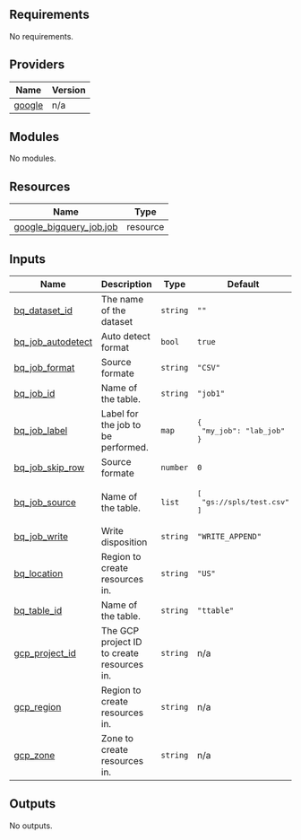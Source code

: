 ## Requirements

No requirements.

## Providers

| Name | Version |
|------|---------|
| <a name="provider_google"></a> [google](#provider\_google) | n/a |

## Modules

No modules.

## Resources

| Name | Type |
|------|------|
| [google_bigquery_job.job](https://registry.terraform.io/providers/hashicorp/google/latest/docs/resources/bigquery_job) | resource |

## Inputs

| Name | Description | Type | Default | Required |
|------|-------------|------|---------|:--------:|
| <a name="input_bq_dataset_id"></a> [bq\_dataset\_id](#input\_bq\_dataset\_id) | The name of the dataset | `string` | `""` | no |
| <a name="input_bq_job_autodetect"></a> [bq\_job\_autodetect](#input\_bq\_job\_autodetect) | Auto detect format | `bool` | `true` | no |
| <a name="input_bq_job_format"></a> [bq\_job\_format](#input\_bq\_job\_format) | Source formate | `string` | `"CSV"` | no |
| <a name="input_bq_job_id"></a> [bq\_job\_id](#input\_bq\_job\_id) | Name of the table. | `string` | `"job1"` | no |
| <a name="input_bq_job_label"></a> [bq\_job\_label](#input\_bq\_job\_label) | Label for the job to be performed. | `map` | <pre>{<br/>  "my_job": "lab_job"<br/>}</pre> | no |
| <a name="input_bq_job_skip_row"></a> [bq\_job\_skip\_row](#input\_bq\_job\_skip\_row) | Source formate | `number` | `0` | no |
| <a name="input_bq_job_source"></a> [bq\_job\_source](#input\_bq\_job\_source) | Name of the table. | `list` | <pre>[<br/>  "gs://spls/test.csv"<br/>]</pre> | no |
| <a name="input_bq_job_write"></a> [bq\_job\_write](#input\_bq\_job\_write) | Write disposition | `string` | `"WRITE_APPEND"` | no |
| <a name="input_bq_location"></a> [bq\_location](#input\_bq\_location) | Region to create resources in. | `string` | `"US"` | no |
| <a name="input_bq_table_id"></a> [bq\_table\_id](#input\_bq\_table\_id) | Name of the table. | `string` | `"ttable"` | no |
| <a name="input_gcp_project_id"></a> [gcp\_project\_id](#input\_gcp\_project\_id) | The GCP project ID to create resources in. | `string` | n/a | yes |
| <a name="input_gcp_region"></a> [gcp\_region](#input\_gcp\_region) | Region to create resources in. | `string` | n/a | yes |
| <a name="input_gcp_zone"></a> [gcp\_zone](#input\_gcp\_zone) | Zone to create resources in. | `string` | n/a | yes |

## Outputs

No outputs.
